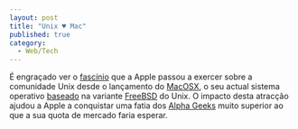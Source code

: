 ```yaml
---
layout: post
title: "Unix ♥ Mac"
published: true
category:
  - Web/Tech
---
```


É engraçado ver o [fascínio] que a Apple passou a exercer sobre a
comunidade Unix desde o lançamento do [MacOSX], o seu actual sistema
operativo [baseado] na variante [FreeBSD] do Unix. O impacto desta
atracção ajudou a Apple a conquistar uma fatia dos [Alpha Geeks] muito
superior ao que a sua quota de mercado faria esperar.

  [fascínio]: http://www.pycs.net/users/0000231/weblog/2004/05/28.html#P27
  [MacOSX]: http://www.apple.com/macosx/
  [baseado]: http://developer.apple.com/darwin/
  [FreeBSD]: http://www.freebsd.org/
  [Alpha Geeks]: http://www.wordspy.com/words/alphageek.asp
